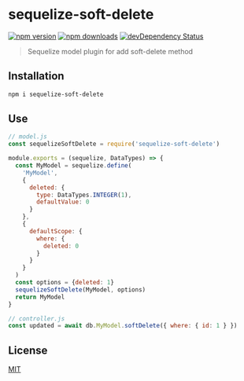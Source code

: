 # sequelize-soft-delete

[![npm version](https://img.shields.io/npm/v/sequelize-soft-delete.svg?style=flat-square)](https://www.npmjs.com/package/sequelize-soft-delete)
[![npm downloads](https://img.shields.io/npm/dm/sequelize-soft-delete.svg?style=flat-square)](https://www.npmjs.com/package/sequelize-soft-delete)
[![devDependency Status](https://img.shields.io/david/dev/eclass/sequelize-soft-delete.svg?style=flat-square)](https://david-dm.org/eclass/sequelize-soft-delete#info=devDependencies)

> Sequelize model plugin for add soft-delete method

## Installation

```bash
npm i sequelize-soft-delete
```

## Use

```js
// model.js
const sequelizeSoftDelete = require('sequelize-soft-delete')

module.exports = (sequelize, DataTypes) => {
  const MyModel = sequelize.define(
    'MyModel',
    {
      deleted: {
        type: DataTypes.INTEGER(1),
        defaultValue: 0
      }
    },
    {
      defaultScope: {
        where: {
          deleted: 0
        }
      }
    }
  )
  const options = {deleted: 1}
  sequelizeSoftDelete(MyModel, options)
  return MyModel
}

// controller.js
const updated = await db.MyModel.softDelete({ where: { id: 1 } })
```

## License

[MIT](https://tldrlegal.com/license/mit-license)
